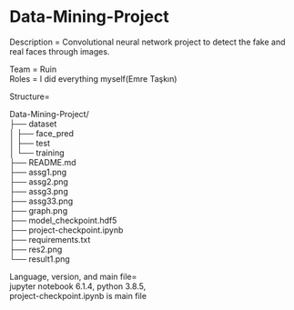 

# Data-Mining-Project

Description = Convolutional neural network project to detect the fake and real faces through images.

Team = Ruin  
Roles = I did everything myself(Emre Taşkın)

Structure=  

Data-Mining-Project/  
├── dataset  
│   ├── face_pred  
│   ├── test  
│   └── training  
├── README.md  
├── assg1.png  
├── assg2.png  
├── assg3.png  
├── assg33.png  
├── graph.png  
├── model_checkpoint.hdf5  
├── project-checkpoint.ipynb  
├── requirements.txt  
├── res2.png  
└── result1.png  

Language, version, and main file=  
jupyter notebook 6.1.4, python 3.8.5,  
project-checkpoint.ipynb is main file  

